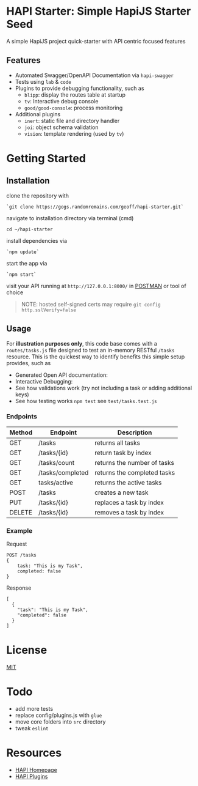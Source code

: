# HAPI Starter:  Simple HapiJS Starter Seed

A simple HapiJS project quick-starter with API centric focused features

## Features

- Automated Swagger/OpenAPI Documentation via `hapi-swagger`
- Tests using `lab` & `code`
- Plugins to provide debugging functionality, such as
    - `blipp`: display the routes table at startup
    - `tv`: Interactive debug console
    - `good/good-console`: process monitoring
- Additional plugins
    - `inert`: static file and directory handler
    - `joi`: object schema validation
    - `vision`: template rendering (used by `tv`)

# Getting Started

## Installation

clone the repository with

	`git clone https://gogs.randomremains.com/geoff/hapi-starter.git`

navigate to installation directory via terminal (cmd)

	cd ~/hapi-starter

install dependencies via

	`npm update`

start the app via 

	`npm start`

visit your API running at `http://127.0.0.1:8000/` in [POSTMAN](https://www.getpostman.com/) or tool of choice

> NOTE: hosted self-signed certs may require `git config http.sslVerify=false`

## Usage

For **illustration purposes only**, this code base comes with a `routes/tasks.js` file designed to test an in-memory RESTful `/tasks` resource.  This is the quickest way to identify benefits this simple setup provides, such as

- Generated Open API documentation: [](http://127.0.0.1:8000/documention)
- Interactive Debugging: [](http://127.0.0.1:8000/debug/console)
- See how validations work (try not including a task or adding additional keys)
- See how testing works `npm test` see `test/tasks.test.js`

### Endpoints

|Method |Endpoint| Description|
|---|---|---|
| GET | /tasks | returns all tasks |
| GET | /tasks/{id} | return task by index |
| GET | /tasks/count | returns the number of tasks |
| GET | /tasks/completed | returns the completed tasks |
| GET | tasks/active | returns the active tasks |
| POST | /tasks | creates a new task |
| PUT | /tasks/{id} | replaces a task by index |
| DELETE | /tasks/{id} | removes a task by index |

### Example

Request 
```
POST /tasks
{
	task: "This is my Task",
	completed: false
}
```

Response
```
[
  {
    "task": "This is my Task",
	"completed": false	
  }
]
```

# License

[MIT](LICENSE)

# Todo
- add more tests
- replace config/plugins.js with `glue`
- move core folders into `src` directory
- tweak `eslint`

# Resources

- [HAPI Homepage](http://hapijs.com/)
- [HAPI Plugins](http://hapijs.com/plugins)

